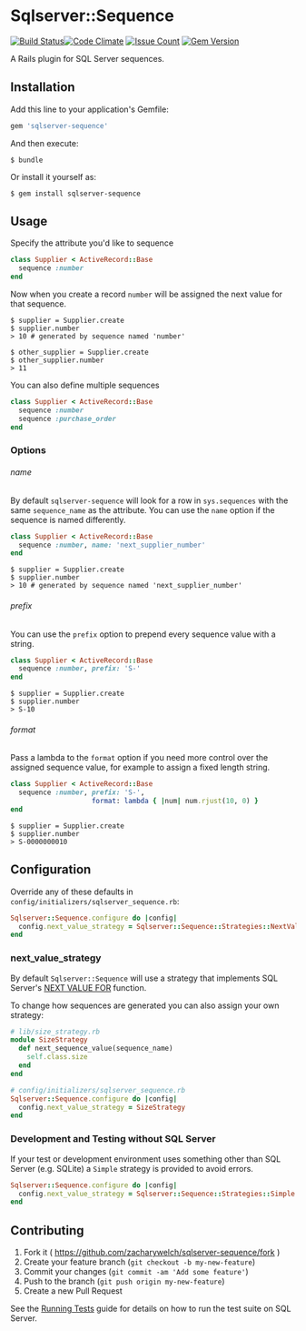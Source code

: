 # Sqlserver::Sequence

[![Build Status](https://travis-ci.org/zacharywelch/sqlserver-sequence.svg?branch=master)](https://travis-ci.org/zacharywelch/sqlserver-sequence)[![Code Climate](https://codeclimate.com/github/zacharywelch/sqlserver-sequence/badges/gpa.svg)](https://codeclimate.com/github/zacharywelch/sqlserver-sequence)
[![Issue Count](https://codeclimate.com/github/zacharywelch/sqlserver-sequence/badges/issue_count.svg)](https://codeclimate.com/github/zacharywelch/sqlserver-sequence)
[![Gem Version](https://badge.fury.io/rb/sqlserver-sequence.svg)](https://badge.fury.io/rb/sqlserver-sequence)

A Rails plugin for SQL Server sequences.

## Installation

Add this line to your application's Gemfile:

```ruby
gem 'sqlserver-sequence'
```

And then execute:

    $ bundle

Or install it yourself as:

    $ gem install sqlserver-sequence

## Usage

Specify the attribute you'd like to sequence

```ruby
class Supplier < ActiveRecord::Base
  sequence :number
end
```

Now when you create a record `number` will be assigned the next value for that sequence.

    $ supplier = Supplier.create
    $ supplier.number
    > 10 # generated by sequence named 'number'

    $ other_supplier = Supplier.create
    $ other_supplier.number
    > 11

You can also define multiple sequences

```ruby
class Supplier < ActiveRecord::Base
  sequence :number
  sequence :purchase_order
end
```

### Options

###### name

By default `sqlserver-sequence` will look for a row in `sys.sequences` with the same `sequence_name` as the attribute. You can use the `name` option if the sequence is named differently.

```ruby
class Supplier < ActiveRecord::Base
  sequence :number, name: 'next_supplier_number'
end
```
    $ supplier = Supplier.create
    $ supplier.number 
    > 10 # generated by sequence named 'next_supplier_number'

###### prefix

You can use the `prefix` option to prepend every sequence value with a string.

```ruby
class Supplier < ActiveRecord::Base
  sequence :number, prefix: 'S-'
end
```
    $ supplier = Supplier.create
    $ supplier.number
    > S-10

###### format

Pass a lambda to the `format` option if you need more control over the assigned sequence value, for example to assign a fixed length string.

```ruby
class Supplier < ActiveRecord::Base
  sequence :number, prefix: 'S-',
                    format: lambda { |num| num.rjust(10, 0) }
end
```
    $ supplier = Supplier.create
    $ supplier.number
    > S-0000000010


## Configuration

Override any of these defaults in `config/initializers/sqlserver_sequence.rb`:

```ruby
Sqlserver::Sequence.configure do |config|
  config.next_value_strategy = Sqlserver::Sequence::Strategies::NextValueFor
end
```

### next_value_strategy

By default `Sqlserver::Sequence` will use a strategy that implements SQL Server's [NEXT VALUE FOR](https://msdn.microsoft.com/en-us/library/ff878370.aspx) function.

To change how sequences are generated you can also assign your own strategy:

```ruby
# lib/size_strategy.rb
module SizeStrategy
  def next_sequence_value(sequence_name)
    self.class.size
  end
end

# config/initializers/sqlserver_sequence.rb
Sqlserver::Sequence.configure do |config|
  config.next_value_strategy = SizeStrategy
end
```

### Development and Testing without SQL Server

If your test or development environment uses something other than SQL Server (e.g. SQLite) a `Simple` strategy is provided to avoid errors.

```ruby
Sqlserver::Sequence.configure do |config|
  config.next_value_strategy = Sqlserver::Sequence::Strategies::Simple
end
```

## Contributing

1. Fork it ( https://github.com/zacharywelch/sqlserver-sequence/fork )
2. Create your feature branch (`git checkout -b my-new-feature`)
3. Commit your changes (`git commit -am 'Add some feature'`)
4. Push to the branch (`git push origin my-new-feature`)
5. Create a new Pull Request

See the [Running Tests](RUNNING_TESTS.md) guide for details on how to run the test suite on SQL Server.
